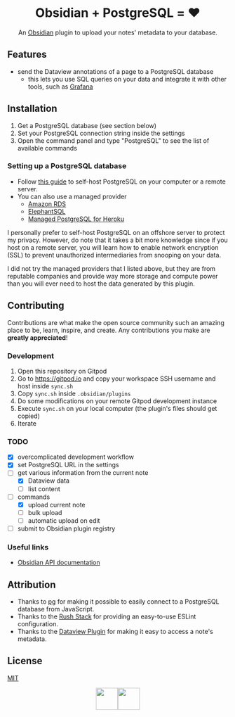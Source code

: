 <h1 align="center">
  Obsidian + PostgreSQL = ❤️
</h1>

<p align="center">
    An <a href="https://obsidian.md">Obsidian</a> plugin to upload your notes' metadata to your database.
</p>

## Features

-   send the Dataview annotations of a page to a PostgreSQL database
    -   this lets you use SQL queries on your data and integrate it with other tools, such as [Grafana](https://github.com/grafana/grafana/blob/main/README.md)

## Installation

1. Get a PostgreSQL database (see section below)
2. Set your PostgreSQL connection string inside the settings
3. Open the command panel and type "PostgreSQL" to see the list of available commands

### Setting up a PostgreSQL database

-   Follow [this guide](https://www.postgresql.org/download/) to self-host PostgreSQL on your computer or a remote server.
-   You can also use a managed provider
    -   [Amazon RDS](https://aws.amazon.com/fr/rds/postgresql/resources/)
    -   [ElephantSQL](https://www.elephantsql.com/)
    -   [Managed PostgreSQL for Heroku](https://www.heroku.com/postgres)

I personally prefer to self-host PostgreSQL on an offshore server to protect my privacy. However, do note that it takes a bit more knowledge since if you host on a remote server, you will learn how to enable network encryption (SSL) to prevent unauthorized intermediaries from snooping on your data.

I did not try the managed providers that I listed above, but they are from reputable companies and provide way more storage and compute power than you will ever need to host the data generated by this plugin.

## Contributing

Contributions are what make the open source community such an amazing place to be, learn, inspire, and create. Any contributions you make are **greatly appreciated**!

### Development

1. Open this repository on Gitpod
2. Go to https://gitpod.io and copy your workspace SSH username and host inside `sync.sh`
3. Copy `sync.sh` inside `.obsidian/plugins`
4. Do some modifications on your remote Gitpod development instance
5. Execute `sync.sh` on your local computer (the plugin's files should get copied)
6. Iterate

### TODO

-   [x] overcomplicated development workflow
-   [x] set PostgreSQL URL in the settings
-   [ ] get various information from the current note
    -   [x] Dataview data
    -   [ ] list content
-   [ ] commands
    -   [x] upload current note
    -   [ ] bulk upload
    -   [ ] automatic upload on edit
-   [ ] submit to Obsidian plugin registry

### Useful links

-   [Obsidian API documentation](https://github.com/obsidianmd/obsidian-api)

## Attribution

-   Thanks to [pg](https://github.com/brianc/node-postgres/tree/master/packages/pg) for making it possible to easily connect to a PostgreSQL database from JavaScript.
-   Thanks to the [Rush Stack](https://github.com/microsoft/rushstack) for providing an easy-to-use ESLint configuration.
-   Thanks to the [Dataview Plugin](https://github.com/blacksmithgu/obsidian-dataview) for making it easy to access a note's metadata.

## License

[MIT](LICENSE.txt)

<div style="display: flex; justify-content: center; vertical-align: middle;">
    <img height=50 src="./assets/obsidian.png" class="center">
    <img height=50 src="./assets/postgres.png" class="center">
</div>
